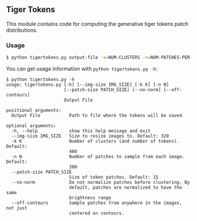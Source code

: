 ## Tiger Tokens

This module contains code for computing the generative tiger tokens patch distributions.


### Usage

```bash
$ python tigertokens.py output-file -k=NUM-CLUSTERS -n=NUM-PATCHES-PER-IMAGE --patch-size=9
```
You can get usage information with `python tigertokens.py -h`:
```
$ python tigertokens.py -h
usage: tigertokens.py [-h] [--img-size IMG_SIZE] [-k K] [-n N]
                      [--patch-size PATCH_SIZE] [--no-norm] [--off-contours]
                      Output File

positional arguments:
  Output File           Path to file where the tokens will be saved

optional arguments:
  -h, --help            show this help message and exit
  --img-size IMG_SIZE   Size to resize images to. Default: 320
  -k K                  Number of clusters (and number of tokens). Default:
                        400
  -n N                  Number of patches to sample from each image. Default:
                        300
  --patch-size PATCH_SIZE
                        Size of token patches. Default: 15
  --no-norm             Do not normalize patches before clustering. By
                        default, patches are normalized to have the same
                        brightness range
  --off-contours        Sample patches from anywhere in the images, not just
                        centered on contours.
```
